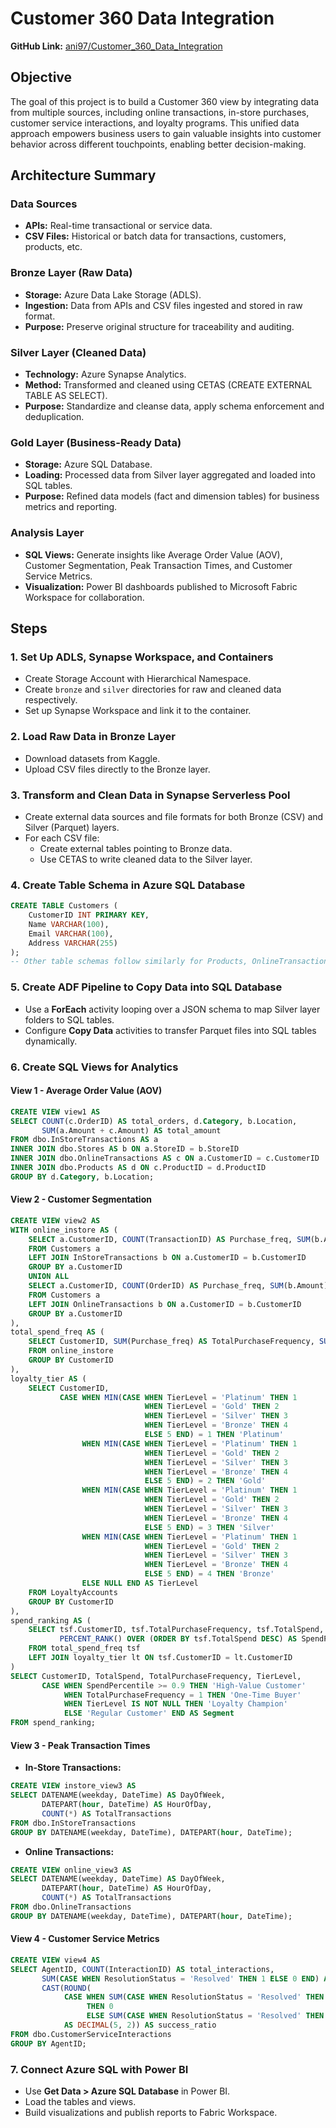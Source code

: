 # Customer 360 Data Integration

**GitHub Link:** [ani97/Customer_360_Data_Integration](https://github.com/ani97/Customer_360_Data_Integration)

## Objective

The goal of this project is to build a Customer 360 view by integrating data from multiple sources, including online transactions, in-store purchases, customer service interactions, and loyalty programs. This unified data approach empowers business users to gain valuable insights into customer behavior across different touchpoints, enabling better decision-making.

## Architecture Summary

### Data Sources

- **APIs:** Real-time transactional or service data.
- **CSV Files:** Historical or batch data for transactions, customers, products, etc.

### Bronze Layer (Raw Data)

- **Storage:** Azure Data Lake Storage (ADLS).
- **Ingestion:** Data from APIs and CSV files ingested and stored in raw format.
- **Purpose:** Preserve original structure for traceability and auditing.

### Silver Layer (Cleaned Data)

- **Technology:** Azure Synapse Analytics.
- **Method:** Transformed and cleaned using CETAS (CREATE EXTERNAL TABLE AS SELECT).
- **Purpose:** Standardize and cleanse data, apply schema enforcement and deduplication.

### Gold Layer (Business-Ready Data)

- **Storage:** Azure SQL Database.
- **Loading:** Processed data from Silver layer aggregated and loaded into SQL tables.
- **Purpose:** Refined data models (fact and dimension tables) for business metrics and reporting.

### Analysis Layer

- **SQL Views:** Generate insights like Average Order Value (AOV), Customer Segmentation, Peak Transaction Times, and Customer Service Metrics.
- **Visualization:** Power BI dashboards published to Microsoft Fabric Workspace for collaboration.

## Steps

### 1. Set Up ADLS, Synapse Workspace, and Containers

- Create Storage Account with Hierarchical Namespace.
- Create `bronze` and `silver` directories for raw and cleaned data respectively.
- Set up Synapse Workspace and link it to the container.

### 2. Load Raw Data in Bronze Layer

- Download datasets from Kaggle.
- Upload CSV files directly to the Bronze layer.

### 3. Transform and Clean Data in Synapse Serverless Pool

- Create external data sources and file formats for both Bronze (CSV) and Silver (Parquet) layers.
- For each CSV file:
    - Create external tables pointing to Bronze data.
    - Use CETAS to write cleaned data to the Silver layer.

### 4. Create Table Schema in Azure SQL Database

```sql
CREATE TABLE Customers (
    CustomerID INT PRIMARY KEY,
    Name VARCHAR(100),
    Email VARCHAR(100),
    Address VARCHAR(255)
);
-- Other table schemas follow similarly for Products, OnlineTransactions, Stores, etc.
```

### 5. Create ADF Pipeline to Copy Data into SQL Database

- Use a **ForEach** activity looping over a JSON schema to map Silver layer folders to SQL tables.
- Configure **Copy Data** activities to transfer Parquet files into SQL tables dynamically.

### 6. Create SQL Views for Analytics

#### View 1 - Average Order Value (AOV)

```sql
CREATE VIEW view1 AS
SELECT COUNT(c.OrderID) AS total_orders, d.Category, b.Location, 
       SUM(a.Amount + c.Amount) AS total_amount
FROM dbo.InStoreTransactions AS a 
INNER JOIN dbo.Stores AS b ON a.StoreID = b.StoreID 
INNER JOIN dbo.OnlineTransactions AS c ON a.CustomerID = c.CustomerID
INNER JOIN dbo.Products AS d ON c.ProductID = d.ProductID
GROUP BY d.Category, b.Location;
```

#### View 2 - Customer Segmentation

```sql
CREATE VIEW view2 AS
WITH online_instore AS (
    SELECT a.CustomerID, COUNT(TransactionID) AS Purchase_freq, SUM(b.Amount) AS Amount
    FROM Customers a
    LEFT JOIN InStoreTransactions b ON a.CustomerID = b.CustomerID
    GROUP BY a.CustomerID
    UNION ALL
    SELECT a.CustomerID, COUNT(OrderID) AS Purchase_freq, SUM(b.Amount) AS Amount
    FROM Customers a
    LEFT JOIN OnlineTransactions b ON a.CustomerID = b.CustomerID
    GROUP BY a.CustomerID
),
total_spend_freq AS (
    SELECT CustomerID, SUM(Purchase_freq) AS TotalPurchaseFrequency, SUM(Amount) AS TotalSpend
    FROM online_instore
    GROUP BY CustomerID
),
loyalty_tier AS (
    SELECT CustomerID, 
           CASE WHEN MIN(CASE WHEN TierLevel = 'Platinum' THEN 1 
                              WHEN TierLevel = 'Gold' THEN 2 
                              WHEN TierLevel = 'Silver' THEN 3 
                              WHEN TierLevel = 'Bronze' THEN 4 
                              ELSE 5 END) = 1 THEN 'Platinum'
                WHEN MIN(CASE WHEN TierLevel = 'Platinum' THEN 1 
                              WHEN TierLevel = 'Gold' THEN 2 
                              WHEN TierLevel = 'Silver' THEN 3 
                              WHEN TierLevel = 'Bronze' THEN 4 
                              ELSE 5 END) = 2 THEN 'Gold'
                WHEN MIN(CASE WHEN TierLevel = 'Platinum' THEN 1 
                              WHEN TierLevel = 'Gold' THEN 2 
                              WHEN TierLevel = 'Silver' THEN 3 
                              WHEN TierLevel = 'Bronze' THEN 4 
                              ELSE 5 END) = 3 THEN 'Silver'
                WHEN MIN(CASE WHEN TierLevel = 'Platinum' THEN 1 
                              WHEN TierLevel = 'Gold' THEN 2 
                              WHEN TierLevel = 'Silver' THEN 3 
                              WHEN TierLevel = 'Bronze' THEN 4 
                              ELSE 5 END) = 4 THEN 'Bronze'
                ELSE NULL END AS TierLevel
    FROM LoyaltyAccounts
    GROUP BY CustomerID
),
spend_ranking AS (
    SELECT tsf.CustomerID, tsf.TotalPurchaseFrequency, tsf.TotalSpend, lt.TierLevel, 
           PERCENT_RANK() OVER (ORDER BY tsf.TotalSpend DESC) AS SpendPercentile
    FROM total_spend_freq tsf
    LEFT JOIN loyalty_tier lt ON tsf.CustomerID = lt.CustomerID
)
SELECT CustomerID, TotalSpend, TotalPurchaseFrequency, TierLevel, 
       CASE WHEN SpendPercentile >= 0.9 THEN 'High-Value Customer' 
            WHEN TotalPurchaseFrequency = 1 THEN 'One-Time Buyer' 
            WHEN TierLevel IS NOT NULL THEN 'Loyalty Champion' 
            ELSE 'Regular Customer' END AS Segment
FROM spend_ranking;
```

#### View 3 - Peak Transaction Times

- **In-Store Transactions:**

```sql
CREATE VIEW instore_view3 AS
SELECT DATENAME(weekday, DateTime) AS DayOfWeek, 
       DATEPART(hour, DateTime) AS HourOfDay, 
       COUNT(*) AS TotalTransactions
FROM dbo.InStoreTransactions
GROUP BY DATENAME(weekday, DateTime), DATEPART(hour, DateTime);
```

- **Online Transactions:**

```sql
CREATE VIEW online_view3 AS
SELECT DATENAME(weekday, DateTime) AS DayOfWeek, 
       DATEPART(hour, DateTime) AS HourOfDay, 
       COUNT(*) AS TotalTransactions
FROM dbo.OnlineTransactions
GROUP BY DATENAME(weekday, DateTime), DATEPART(hour, DateTime);
```

#### View 4 - Customer Service Metrics

```sql
CREATE VIEW view4 AS
SELECT AgentID, COUNT(InteractionID) AS total_interactions, 
       SUM(CASE WHEN ResolutionStatus = 'Resolved' THEN 1 ELSE 0 END) AS resolved,
       CAST(ROUND(
            CASE WHEN SUM(CASE WHEN ResolutionStatus = 'Resolved' THEN 1 ELSE 0 END) = 0 
                 THEN 0 
                 ELSE SUM(CASE WHEN ResolutionStatus = 'Resolved' THEN 1 ELSE 0 END) * 100.0 / COUNT(InteractionID) END, 2) 
            AS DECIMAL(5, 2)) AS success_ratio
FROM dbo.CustomerServiceInteractions
GROUP BY AgentID;
```

### 7. Connect Azure SQL with Power BI

- Use **Get Data > Azure SQL Database** in Power BI.
- Load the tables and views.
- Build visualizations and publish reports to Fabric Workspace.

